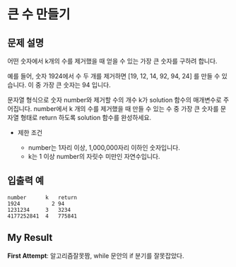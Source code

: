 # 큰 수 만들기

## 문제 설명

어떤 숫자에서 k개의 수를 제거했을 때 얻을 수 있는 가장 큰 숫자를 구하려 합니다.

예를 들어, 숫자 1924에서 수 두 개를 제거하면 [19, 12, 14, 92, 94, 24] 를 만들 수 있습니다. 이 중 가장 큰 숫자는 94 입니다.

문자열 형식으로 숫자 number와 제거할 수의 개수 k가 solution 함수의 매개변수로 주어집니다. number에서 k 개의 수를 제거했을 때 만들 수 있는 수 중 가장 큰 숫자를 문자열 형태로 return 하도록 solution 함수를 완성하세요.

- 제한 조건

  - number는 1자리 이상, 1,000,000자리 이하인 숫자입니다.
  - k는 1 이상 number의 자릿수 미만인 자연수입니다.

## 입출력 예

```
number	    k	return
1924	      2	94
1231234	    3	3234
4177252841	4	775841
```

## My Result

**First Attempt**: 알고리즘잘못짬, while 문안의 if 분기를 잘못잡았다.
